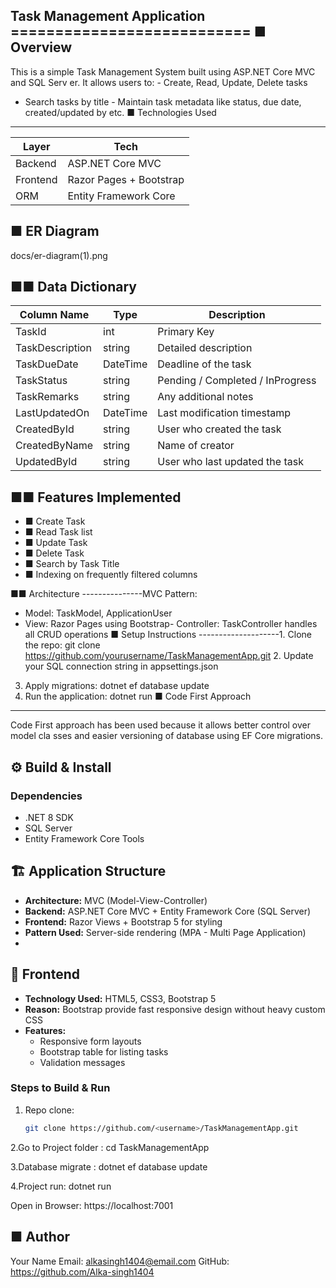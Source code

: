 ﻿Task Management Application ===========================
■ Overview
-----------
This is a simple Task Management System built using ASP.NET Core MVC and SQL Serv er. It allows users to: - Create, Read, Update, Delete tasks
- Search tasks by title - Maintain task metadata like status, due date, created/updated by etc.
■ Technologies Used
---------------------
| Layer      | Tech                       |
|------------|----------------------------|
| Backend    | ASP.NET Core MVC           |
| Frontend   | Razor Pages + Bootstrap    | | Database   | SQL Server (Code First)    |
| ORM        | Entity Framework Core      | | Versioning | Git + GitHub               |


■ ER Diagram
--------------
docs/er-diagram(1).png

■■ Data Dictionary
-------------------
| Column Name      | Type        | Description                       |
|------------------|-------------|------------------------------------|
| TaskId           | int         | Primary Key                        | | TaskTitle        | string      | Title of the task                  |
| TaskDescription  | string      | Detailed description               |
| TaskDueDate      | DateTime    | Deadline of the task               |
| TaskStatus       | string      | Pending / Completed / InProgress   |
| TaskRemarks      | string      | Any additional notes               | | CreatedOn        | DateTime    | Task creation timestamp            |
| LastUpdatedOn    | DateTime    | Last modification timestamp        |
| CreatedById      | string      | User who created the task          |
| CreatedByName    | string      | Name of creator                    |
| UpdatedById      | string      | User who last updated the task     | | UpdatedByName    | string      | Name of last updater               |

■■ Features Implemented
------------------------
-	■ Create Task
-	■ Read Task list
-	■ Update Task
-	■ Delete Task
-	■ Search by Task Title
-	■ Indexing on frequently filtered columns

■■ Architecture
---------------MVC Pattern:
-	Model: TaskModel, ApplicationUser
-	View: Razor Pages using Bootstrap- Controller: TaskController handles all CRUD operations
■ Setup Instructions
--------------------1. Clone the repo:    git clone https://github.com/yourusername/TaskManagementApp.git 2. Update your SQL connection string in appsettings.json
3.	Apply migrations:
   dotnet ef database update
4.	Run the application:    dotnet run
■ Code First Approach
-----------------------
Code First approach has been used because it allows better control over model cla sses and easier versioning of database using EF Core migrations.
## ⚙ Build & Install

### **Dependencies**
- .NET 8 SDK
- SQL Server
- Entity Framework Core Tools

## 🏗 Application Structure

- **Architecture:** MVC (Model-View-Controller)
- **Backend:** ASP.NET Core MVC + Entity Framework Core (SQL Server)
- **Frontend:** Razor Views + Bootstrap 5 for styling
- **Pattern Used:** Server-side rendering (MPA - Multi Page Application)
- 
## 🎨 Frontend

- **Technology Used:** HTML5, CSS3, Bootstrap 5
- **Reason:** Bootstrap provide fast responsive design  without heavy custom CSS 
- **Features:**
  - Responsive form layouts
  - Bootstrap table for listing tasks
  - Validation messages
### **Steps to Build & Run**
1. Repo clone:
   ```bash
   git clone https://github.com/<username>/TaskManagementApp.git
2.Go to Project folder :
cd TaskManagementApp

3.Database migrate :
dotnet ef database update

4.Project run:
dotnet run

Open in Browser:
https://localhost:7001

■ Author
----------
Your Name
Email: alkasingh1404@email.com
GitHub: https://github.com/Alka-singh1404
